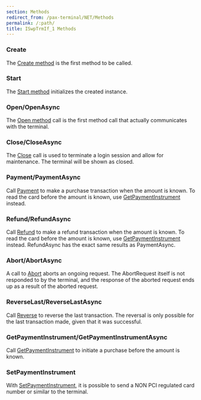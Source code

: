 ```yaml
---
section: Methods
redirect_from: /pax-terminal/NET/Methods
permalink: /:path/
title: ISwpTrmIf_1 Methods
---
```

### Create

The [Create method][create-method] is the first method to be called.

### Start

The [Start method][start-method] initializes the created instance.

### Open/OpenAsync

The [Open method][open] call is the first method call that actually communicates with the terminal.

### Close/CloseAsync

The [Close][close] call is used to terminate a login session and allow for maintenance. The terminal will be shown as closed.

### Payment/PaymentAsync

Call [Payment][payment] to make a purchase transaction when the amount is known. To read the card before the amount is known, use [GetPaymentInstrument][getpaymentinstrument] instead.

### Refund/RefundAsync

Call [Refund][refund] to make a refund transaction when the amount is known. To read the card before the amount is known, use [GetPaymentInstrument][getpaymentinstrument] instead. RefundAsync has the exact same results as PaymentAsync.

### Abort/AbortAsync

A call to [Abort][abort] aborts an ongoing request. The AbortRequest itself is not responded to by the terminal, and the response of the aborted request ends up as a result of the aborted request.

### ReverseLast/ReverseLastAsync

Call [Reverse][reverselast] to reverse the last transaction. The reversal is only possible for the last transaction made, given that it was successful.

### GetPaymentInstrument/GetPaymentInstrumentAsync

Call [GetPaymentInstrument][getpaymentinstrument] to initiate a purchase before the amount is known.

### SetPaymentInstrument

With [SetPaymentInstrument][setpaymentinstrument], it is possible to send a NON PCI regulated card number or similar to the terminal.

[create-method]: ./create
[start-method]: ./start
[open]: ./openasync
[payment]: paymentasync
[getpaymentinstrument]: ./getpaymentinstrumentasync
[abort]: ./abortasync
[refund]: ./refundasync
[close]: ./closeasync
[setpaymentinstrument]: ./setpaymentinstrument
[reverselast]: ./reverselastasync
